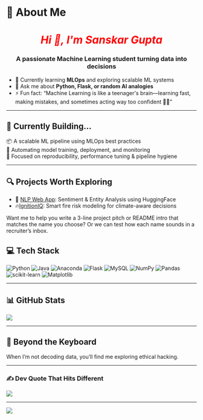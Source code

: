 # 💫 About Me
<h1 align="center" style="color: red;"> <em>Hi 👋, I'm Sanskar Gupta</em></h1>
<h3 align="center">A passionate Machine Learning student turning data into decisions</h3>

- 🌱 Currently learning **MLOps** and exploring scalable ML systems  
- 💬 Ask me about **Python, Flask, or random AI analogies**  
- ⚡ Fun fact: <q>Machine Learning is like a teenager's brain—learning fast, making mistakes, and sometimes acting way too confident 🤖😅</q>

---

## 🚀 Currently Building...
📦 A scalable ML pipeline using MLOps best practices  
🔄 Automating model training, deployment, and monitoring  
🎯 Focused on reproducibility, performance tuning & pipeline hygiene  

---

## 🔍 Projects Worth Exploring
- 🧠 [NLP Web App](https://github.com/Sanskarhere/nlp-web-app): Sentiment & Entity Analysis using HuggingFace
- 🔥[IgnitionIQ](https://github.com/sanskarhere/IgnitionIQ.git): Smart fire risk modeling for climate-aware decisions


Want me to help you write a 3-line project pitch or README intro that matches the name you choose? Or we can test how each name sounds in a recruiter’s inbox.




## 💻 Tech Stack
![Python](https://img.shields.io/badge/python-3670A0?style=for-the-badge&logo=python&logoColor=ffdd54)
![Java](https://img.shields.io/badge/java-%23ED8B00.svg?style=for-the-badge&logo=openjdk&logoColor=white)
![Anaconda](https://img.shields.io/badge/Anaconda-%2344A833.svg?style=for-the-badge&logo=anaconda&logoColor=white)
![Flask](https://img.shields.io/badge/flask-%23000.svg?style=for-the-badge&logo=flask&logoColor=white)
![MySQL](https://img.shields.io/badge/mysql-4479A1.svg?style=for-the-badge&logo=mysql&logoColor=white)
![NumPy](https://img.shields.io/badge/numpy-%23013243.svg?style=for-the-badge&logo=numpy&logoColor=white)
![Pandas](https://img.shields.io/badge/pandas-%23150458.svg?style=for-the-badge&logo=pandas&logoColor=white)
![scikit-learn](https://img.shields.io/badge/scikit--learn-%23F7931E.svg?style=for-the-badge&logo=scikit-learn&logoColor=white)
![Matplotlib](https://img.shields.io/badge/Matplotlib-%23ffffff.svg?style=for-the-badge&logo=Matplotlib&logoColor=black)

---

## 📊 GitHub Stats
![](https://github-readme-stats.vercel.app/api/top-langs/?username=Sanskarhere&theme=dark&hide_border=true&include_all_commits=false&count_private=true&layout=compact)

---

## 🌟 Beyond the Keyboard
When I’m not decoding data, you’ll find me exploring ethical hacking.  

---

### ✍️ Dev Quote That Hits Different
![](https://quotes-github-readme.vercel.app/api?type=horizontal&theme=radical)

---

[![](https://visitcount.itsvg.in/api?id=Sanskarhere&icon=0&color=0)](https://visitcount.itsvg.in)


<!--
**sanskarhere/sanskarhere** is a ✨ _special_ ✨ repository because its `README.md` (this file) appears on your GitHub profile.

Here are some ideas to get you started:

- 🔭 I’m currently working on ...
- 🌱 I’m currently learning ...
- 👯 I’m looking to collaborate on ...
- 🤔 I’m looking for help with ...
- 💬 Ask me about ...
- 📫 How to reach me: ...
- 😄 Pronouns: ...
- ⚡ Fun fact: ...
-->
